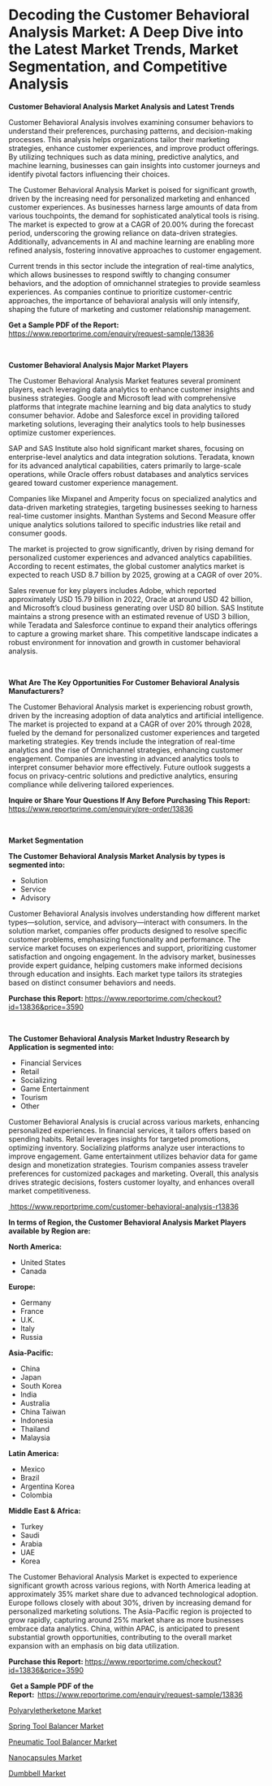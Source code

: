 <p><h1>Decoding the Customer Behavioral Analysis Market: A Deep Dive into the Latest Market Trends, Market Segmentation, and Competitive Analysis</h1></p><p><strong>Customer Behavioral Analysis Market Analysis and Latest Trends</strong></p>
<p><p>Customer Behavioral Analysis involves examining consumer behaviors to understand their preferences, purchasing patterns, and decision-making processes. This analysis helps organizations tailor their marketing strategies, enhance customer experiences, and improve product offerings. By utilizing techniques such as data mining, predictive analytics, and machine learning, businesses can gain insights into customer journeys and identify pivotal factors influencing their choices.</p><p>The Customer Behavioral Analysis Market is poised for significant growth, driven by the increasing need for personalized marketing and enhanced customer experiences. As businesses harness large amounts of data from various touchpoints, the demand for sophisticated analytical tools is rising. The market is expected to grow at a CAGR of 20.00% during the forecast period, underscoring the growing reliance on data-driven strategies. Additionally, advancements in AI and machine learning are enabling more refined analysis, fostering innovative approaches to customer engagement.</p><p>Current trends in this sector include the integration of real-time analytics, which allows businesses to respond swiftly to changing consumer behaviors, and the adoption of omnichannel strategies to provide seamless experiences. As companies continue to prioritize customer-centric approaches, the importance of behavioral analysis will only intensify, shaping the future of marketing and customer relationship management.</p></p>
<p><strong>Get a Sample PDF of the Report:&nbsp;</strong> <a href="https://www.reportprime.com/enquiry/request-sample/13836?utm_campaign=1848&utm_medium=2&utm_source=Github&utm_content=ia&utm_term=29112024&utm_id=customer-behavioral-analysis">https://www.reportprime.com/enquiry/request-sample/13836</a></p>
<p>&nbsp;</p>
<p><strong>Customer Behavioral Analysis Major Market Players</strong></p>
<p><p>The Customer Behavioral Analysis Market features several prominent players, each leveraging data analytics to enhance customer insights and business strategies. Google and Microsoft lead with comprehensive platforms that integrate machine learning and big data analytics to study consumer behavior. Adobe and Salesforce excel in providing tailored marketing solutions, leveraging their analytics tools to help businesses optimize customer experiences. </p><p>SAP and SAS Institute also hold significant market shares, focusing on enterprise-level analytics and data integration solutions. Teradata, known for its advanced analytical capabilities, caters primarily to large-scale operations, while Oracle offers robust databases and analytics services geared toward customer experience management.</p><p>Companies like Mixpanel and Amperity focus on specialized analytics and data-driven marketing strategies, targeting businesses seeking to harness real-time customer insights. Manthan Systems and Second Measure offer unique analytics solutions tailored to specific industries like retail and consumer goods.</p><p>The market is projected to grow significantly, driven by rising demand for personalized customer experiences and advanced analytics capabilities. According to recent estimates, the global customer analytics market is expected to reach USD 8.7 billion by 2025, growing at a CAGR of over 20%.</p><p>Sales revenue for key players includes Adobe, which reported approximately USD 15.79 billion in 2022, Oracle at around USD 42 billion, and Microsoft’s cloud business generating over USD 80 billion. SAS Institute maintains a strong presence with an estimated revenue of USD 3 billion, while Teradata and Salesforce continue to expand their analytics offerings to capture a growing market share. This competitive landscape indicates a robust environment for innovation and growth in customer behavioral analysis.</p></p>
<p>&nbsp;</p>
<p><strong>What Are The Key Opportunities For Customer Behavioral Analysis Manufacturers?</strong></p>
<p><p>The Customer Behavioral Analysis market is experiencing robust growth, driven by the increasing adoption of data analytics and artificial intelligence. The market is projected to expand at a CAGR of over 20% through 2028, fueled by the demand for personalized customer experiences and targeted marketing strategies. Key trends include the integration of real-time analytics and the rise of Omnichannel strategies, enhancing customer engagement. Companies are investing in advanced analytics tools to interpret consumer behavior more effectively. Future outlook suggests a focus on privacy-centric solutions and predictive analytics, ensuring compliance while delivering tailored experiences.</p></p>
<p><strong>Inquire or Share Your Questions If Any Before Purchasing This Report:</strong> <a href="https://www.reportprime.com/enquiry/pre-order/13836?utm_campaign=1848&utm_medium=2&utm_source=Github&utm_content=ia&utm_term=29112024&utm_id=customer-behavioral-analysis">https://www.reportprime.com/enquiry/pre-order/13836</a></p>
<p>&nbsp;</p>
<p><strong>Market Segmentation</strong></p>
<p><strong>The Customer Behavioral Analysis Market Analysis by types is segmented into:</strong></p>
<p><ul><li>Solution</li><li>Service</li><li>Advisory</li></ul></p>
<p><p>Customer Behavioral Analysis involves understanding how different market types—solution, service, and advisory—interact with consumers. In the solution market, companies offer products designed to resolve specific customer problems, emphasizing functionality and performance. The service market focuses on experiences and support, prioritizing customer satisfaction and ongoing engagement. In the advisory market, businesses provide expert guidance, helping customers make informed decisions through education and insights. Each market type tailors its strategies based on distinct consumer behaviors and needs.</p></p>
<p><strong>Purchase this Report:&nbsp;</strong><a href="https://www.reportprime.com/checkout?id=13836&price=3590&utm_campaign=1848&utm_medium=2&utm_source=Github&utm_content=ia&utm_term=29112024&utm_id=customer-behavioral-analysis">https://www.reportprime.com/checkout?id=13836&price=3590</a></p>
<p>&nbsp;</p>
<p><strong>The Customer Behavioral Analysis Market Industry Research by Application is segmented into:</strong></p>
<p><ul><li>Financial Services</li><li>Retail</li><li>Socializing</li><li>Game Entertainment</li><li>Tourism</li><li>Other</li></ul></p>
<p><p>Customer Behavioral Analysis is crucial across various markets, enhancing personalized experiences. In financial services, it tailors offers based on spending habits. Retail leverages insights for targeted promotions, optimizing inventory. Socializing platforms analyze user interactions to improve engagement. Game entertainment utilizes behavior data for game design and monetization strategies. Tourism companies assess traveler preferences for customized packages and marketing. Overall, this analysis drives strategic decisions, fosters customer loyalty, and enhances overall market competitiveness.</p></p>
<p><a href="https://www.reportprime.com/customer-behavioral-analysis-r13836?utm_campaign=1848&utm_medium=2&utm_source=Github&utm_content=ia&utm_term=29112024&utm_id=customer-behavioral-analysis">&nbsp;https://www.reportprime.com/customer-behavioral-analysis-r13836</a></p>
<p><strong>In terms of Region, the Customer Behavioral Analysis Market Players available by Region are:</strong></p>
<p>
    <p> <strong> North America: </strong>
        <ul>
            <li>United States</li>
            <li>Canada</li>
        </ul>
        </p> 
    <p> <strong> Europe: </strong>
        <ul>
            <li>Germany</li>
            <li>France</li>
            <li>U.K.</li>
            <li>Italy</li>
            <li>Russia</li>
        </ul>
        </p> 
    <p> <strong> Asia-Pacific: </strong>
        <ul>
            <li>China</li>
            <li>Japan</li>
            <li>South Korea</li>
            <li>India</li>
            <li>Australia</li>
            <li>China Taiwan</li>
            <li>Indonesia</li>
            <li>Thailand</li>
            <li>Malaysia</li>
        </ul>
        </p> 
    <p> <strong> Latin America: </strong>
        <ul>
            <li>Mexico</li>
            <li>Brazil</li>
            <li>Argentina Korea</li>
            <li>Colombia</li>
        </ul>
        </p> 
    <p> <strong> Middle East & Africa: </strong>
        <ul>
            <li>Turkey</li>
            <li>Saudi</li>
            <li>Arabia</li>
            <li>UAE</li>
            <li>Korea</li>
        </ul>
    </p>
    </p>
<p><p>The Customer Behavioral Analysis Market is expected to experience significant growth across various regions, with North America leading at approximately 35% market share due to advanced technological adoption. Europe follows closely with about 30%, driven by increasing demand for personalized marketing solutions. The Asia-Pacific region is projected to grow rapidly, capturing around 25% market share as more businesses embrace data analytics. China, within APAC, is anticipated to present substantial growth opportunities, contributing to the overall market expansion with an emphasis on big data utilization.</p></p>
<p><strong>Purchase this Report: </strong><a href="https://www.reportprime.com/checkout?id=13836&price=3590&utm_campaign=1848&utm_medium=2&utm_source=Github&utm_content=ia&utm_term=29112024&utm_id=customer-behavioral-analysis">https://www.reportprime.com/checkout?id=13836&price=3590</a></p>
<p>&nbsp;<strong>Get a Sample PDF of the Report:&nbsp;&nbsp;</strong><a href="https://www.reportprime.com/enquiry/request-sample/13836?utm_campaign=1848&utm_medium=2&utm_source=Github&utm_content=ia&utm_term=29112024&utm_id=customer-behavioral-analysis">https://www.reportprime.com/enquiry/request-sample/13836</a></p>
<p><strong></strong></p>
<p><p><a href="https://www.linkedin.com/pulse/global-polyaryletherketone-market-opportunities-challenges2024-fey3f?utm_campaign=1848&utm_medium=2&utm_source=Github&utm_content=ia&utm_term=29112024&utm_id=customer-behavioral-analysis">Polyaryletherketone Market</a></p><p><a href="https://issuu.com/reportprime-2/docs/spring-tool-balancer-market-size-2030.pptx?utm_campaign=1848&utm_medium=2&utm_source=Github&utm_content=ia&utm_term=29112024&utm_id=customer-behavioral-analysis">Spring Tool Balancer Market</a></p><p><a href="https://issuu.com/reportprime-2/docs/pneumatic-tool-balancer-market-size-2030.pptx?utm_campaign=1848&utm_medium=2&utm_source=Github&utm_content=ia&utm_term=29112024&utm_id=customer-behavioral-analysis">Pneumatic Tool Balancer Market</a></p><p><a href="https://www.linkedin.com/pulse/nanocapsules-market-evolution-75-cagr-key-trends-watch-brbyc?utm_campaign=1848&utm_medium=2&utm_source=Github&utm_content=ia&utm_term=29112024&utm_id=customer-behavioral-analysis">Nanocapsules Market</a></p><p><a href="https://www.linkedin.com/pulse/global-dumbbell-nexus-sector-confluences-regional-catalysts-voqoe?utm_campaign=1848&utm_medium=2&utm_source=Github&utm_content=ia&utm_term=29112024&utm_id=customer-behavioral-analysis">Dumbbell Market</a></p></p>